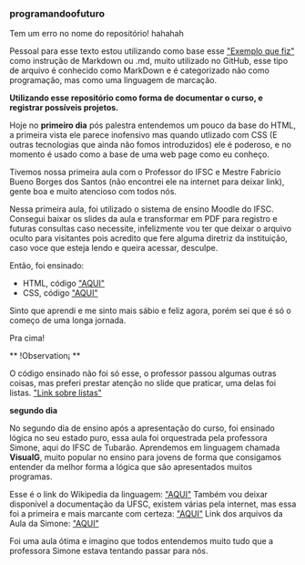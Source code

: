 ### programandoofuturo
Tem um erro no nome do repositório! hahahah

Pessoal para esse texto estou utilizando como base esse ["Exemplo que fiz"](github.com/henriquegnu/jovemprogramador) como instrução de Markdown ou .md, muito utilizado no GitHub, esse tipo de arquivo é conhecido como MarkDown e é categorizado não como programação, mas como uma linguagem de marcação.

**Utilizando esse repositório como forma de documentar o curso, e registrar possíveis projetos.**

Hoje no **primeiro dia** pós palestra entendemos um pouco da base do HTML, a primeira vista ele parece inofensivo mas quando utlizado com CSS (E outras tecnologias que ainda não fomos introduzidos) ele é poderoso, e no momento é usado como a base de uma web page como eu conheço.

Tivemos nossa primeira aula com o Professor do IFSC e Mestre Fabrício Bueno Borges dos Santos (não encontrei ele na internet para deixar link), gente boa e muito atencioso com todos nós.

Nessa primeira aula, foi utilizado o sistema de ensino Moodle do IFSC. Consegui baixar os slides da aula e transformar em PDF para registro e futuras consultas caso necessite, infelizmente vou ter que deixar o arquivo oculto para visitantes pois acredito que fere alguma diretriz da instituição, caso voce que esteja lendo e queira acessar, desculpe.

Então, foi ensinado:

* HTML, código ["AQUI"](https://github.com/henriquegnu/progamandoofuturo/blob/main/primeiraaula.html)
* CSS, código ["AQUI"](https://github.com/henriquegnu/progamandoofuturo/blob/main/primeiraaula.css)

Sinto que aprendi e me sinto mais sábio e feliz agora, porém sei que é só o começo de uma longa jornada.

Pra cima!

** !Observation¡ **

O código ensinado não foi só esse, o professor passou algumas outras coisas, mas preferi prestar atenção no slide que praticar, uma delas foi listas. ["Link sobre listas"](https://www.alura.com.br/apostila-html-css-javascript/06CA-usando-links-e-listasgclid=CjwKCAiA3pugBhAwEiwAWFzwdbaNsyydbNSzgI7cfLfkef5QeDW0b9bNhkqElzjJsnpKZAxwRWbVphoCt-cQAvD_BwE)

**segundo dia**

No segundo dia de ensino após a apresentação do curso, foi ensinado lógica no seu estado puro, essa aula foi orquestrada pela professora Simone, aqui do IFSC de Tubarão.
Aprendemos em linguagem chamada **VisualG**, muito popular no ensino para jovens de forma que consigamos entender da melhor forma a lógica que são apresentados muitos programas.

Esse é o link do Wikipedia da linguagem: ["AQUI"](https://pt.wikipedia.org/wiki/Visualg)
Também vou deixar disponível a documentação da UFSC, existem várias pela internet, mas essa foi a primeira e mais marcante com certeza: ["AQUI"](https://pt.wikipedia.org/wiki/Visualg)
Link dos arquivos da Aula da Simone: ["AQUI"](https://github.com/henriquegnu/programandoofuturo/tree/arquivossimone)

Foi uma aula ótima e imagino que todos entendemos muito tudo que a professora Simone estava tentando passar para nós.

